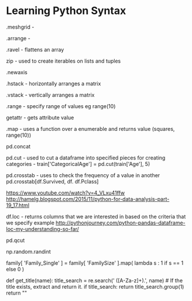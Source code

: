 Learning Python Syntax 
===============================

.meshgrid - 

.arrange - 

.ravel - flattens an array

zip - used to create iterables on lists and tuples

.newaxis

.hstack - horizontally arranges a matrix

.vstack - vertically arranges a matrix

.range - specify range of values eg range(10)

getattr - gets attribute value

.map - uses a function over a enumerable and returns value (squares, range(10))

pd.concat

pd.cut - used to cut a dataframe into specified pieces for creating categories - train['CategoricalAge'] = pd.cut(train['Age'], 5)

pd.crosstab - uses to check the frequency of a value in another 
pd.crosstab[df.Survived, df. df.Pclass]

https://www.youtube.com/watch?v=4_VLxu41ffw
http://hamelg.blogspot.com/2015/11/python-for-data-analysis-part-19_17.html


df.loc - returns columns that we are interested in based on the criteria that we specify
example http://pythonjourney.com/python-pandas-dataframe-loc-my-understanding-so-far/

pd.qcut

np.random.randint


family[ 'Family_Single' ] = family[ 'FamilySize' ].map( lambda s : 1 if s == 1 else 0 )

def get_title(name):
	title_search = re.search(' ([A-Za-z]+)\.', name)
	# If the title exists, extract and return it.
	if title_search:
		return title_search.group(1)
	return ""
